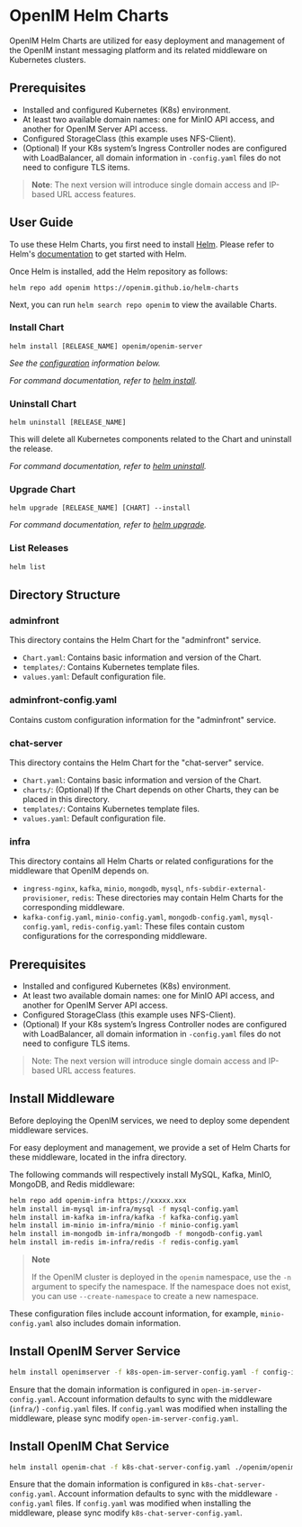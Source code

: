 # OpenIM Helm Charts

OpenIM Helm Charts are utilized for easy deployment and management of the OpenIM instant messaging platform and its related middleware on Kubernetes clusters.

## Prerequisites

+ Installed and configured Kubernetes (K8s) environment.
+ At least two available domain names: one for MinIO API access, and another for OpenIM Server API access.
+ Configured StorageClass (this example uses NFS-Client).
+ (Optional) If your K8s system’s Ingress Controller nodes are configured with LoadBalancer, all domain information in `-config.yaml` files do not need to configure TLS items.

> **Note**: The next version will introduce single domain access and IP-based URL access features.

## User Guide

To use these Helm Charts, you first need to install [Helm](https://helm.sh/). Please refer to Helm's [documentation](https://helm.sh/docs/) to get started with Helm.

Once Helm is installed, add the Helm repository as follows:

```
helm repo add openim https://openim.github.io/helm-charts
```

Next, you can run `helm search repo openim` to view the available Charts.

### Install Chart

```
helm install [RELEASE_NAME] openim/openim-server
```

*See the [configuration](https://github.com/openim/helm-charts/tree/main/charts/) information below.*

*For command documentation, refer to [helm install](https://helm.sh/docs/helm/helm_install/).*

### Uninstall Chart

```
helm uninstall [RELEASE_NAME]
```

This will delete all Kubernetes components related to the Chart and uninstall the release.

*For command documentation, refer to [helm uninstall](https://helm.sh/docs/helm/helm_uninstall/).*

### Upgrade Chart

```
helm upgrade [RELEASE_NAME] [CHART] --install
```

*For command documentation, refer to [helm upgrade](https://helm.sh/docs/helm/helm_upgrade/).*

### List Releases

```bash
helm list
```

## Directory Structure

### adminfront

This directory contains the Helm Chart for the "adminfront" service.

+ `Chart.yaml`: Contains basic information and version of the Chart.
+ `templates/`: Contains Kubernetes template files.
+ `values.yaml`: Default configuration file.

### adminfront-config.yaml

Contains custom configuration information for the "adminfront" service.

### chat-server

This directory contains the Helm Chart for the "chat-server" service.

+ `Chart.yaml`: Contains basic information and version of the Chart.
+ `charts/`: (Optional) If the Chart depends on other Charts, they can be placed in this directory.
+ `templates/`: Contains Kubernetes template files.
+ `values.yaml`: Default configuration file.

### infra

This directory contains all Helm Charts or related configurations for the middleware that OpenIM depends on.

+ `ingress-nginx`, `kafka`, `minio`, `mongodb`, `mysql`, `nfs-subdir-external-provisioner`, `redis`: These directories may contain Helm Charts for the corresponding middleware.
+ `kafka-config.yaml`, `minio-config.yaml`, `mongodb-config.yaml`, `mysql-config.yaml`, `redis-config.yaml`: These files contain custom configurations for the corresponding middleware.

## Prerequisites

+ Installed and configured Kubernetes (K8s) environment.
+ At least two available domain names: one for MinIO API access, and another for OpenIM Server API access.
+ Configured StorageClass (this example uses NFS-Client).
+ (Optional) If your K8s system’s Ingress Controller nodes are configured with LoadBalancer, all domain information in `-config.yaml` files do not need to configure TLS items.

> Note: The next version will introduce single domain access and IP-based URL access features.

## Install Middleware

Before deploying the OpenIM services, we need to deploy some dependent middleware services.

For easy deployment and management, we provide a set of Helm Charts for these middleware, located in the infra directory.

The following commands will respectively install MySQL, Kafka, MinIO, MongoDB, and Redis middleware:

```bash
helm repo add openim-infra https://xxxxx.xxx
helm install im-mysql im-infra/mysql -f mysql-config.yaml
helm install im-kafka im-infra/kafka -f kafka-config.yaml
helm install im-minio im-infra/minio -f minio-config.yaml
helm install im-mongodb im-infra/mongodb -f mongodb-config.yaml
helm install im-redis im-infra/redis -f redis-config.yaml
```

> **Note**
>
> If the OpenIM cluster is deployed in the `openim` namespace, use the `-n` argument to specify the namespace. If the namespace does not exist, you can use `--create-namespace` to create a new namespace.

These configuration files include account information, for example, `minio-config.yaml` also includes domain information.

## Install OpenIM Server Service

```bash
helm install openimserver -f k8s-open-im-server-config.yaml -f config-imserver.yaml -f notification.yaml  ./openim/openim-server/
```

Ensure that the domain information is configured in `open-im-server-config.yaml`. Account information defaults to sync with the middleware (`infra/`) `-config.yaml` files. If `config.yaml` was modified when installing the middleware, please sync modify `open-im-server-config.yaml`.

## Install OpenIM Chat Service

```bash
helm install openim-chat -f k8s-chat-server-config.yaml ./openim/openim-chat/
```

Ensure that the domain information is configured in `k8s-chat-server-config.yaml`. Account information defaults to sync with the middleware `-config.yaml` files. If `config.yaml` was modified when installing the middleware, please sync modify `k8s-chat-server-config.yaml`.
